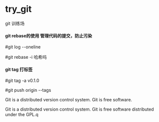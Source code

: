 # try_git
git 训练场

#### git rebase的使用 管理代码的提交，防止污染
#git log --oneline

#git rebase -i 哈希吗 

#### git tag 打标签
#git tag -a v0.1.0 

#git push origin --tags

Git is a distributed version control system.
Git is free software.

Git is a distributed version control system.
Git is free software distributed under the GPL.q
